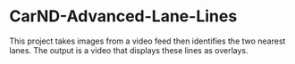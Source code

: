 # CarND-Advanced-Lane-Lines
This project takes images from a video feed then identifies the two nearest lanes.  The output is a video that displays these lines as overlays.
